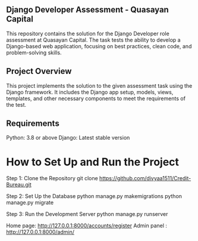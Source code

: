 ## Django Developer Assessment - Quasayan Capital
This repository contains the solution for the Django Developer role assessment at Quasayan Capital. 
The task tests the ability to develop a Django-based web application, focusing on best practices, clean code, and problem-solving skills.

## Project Overview
This project implements the solution to the given assessment task using the Django framework.
It includes the Django app setup, models, views, templates, and other necessary components to meet the requirements of the test.

## Requirements
Python: 3.8 or above
Django: Latest stable version

# How to Set Up and Run the Project

Step 1: Clone the Repository
git clone https://github.com/divyaa1511/Credit-Bureau.git

Step 2: Set Up the Database
python manage.py makemigrations
python manage.py migrate

Step 3: Run the Development Server
python manage.py runserver

Home page: http://127.0.0.1:8000/accounts/register
Admin panel : http://127.0.0.1:8000/admin/
